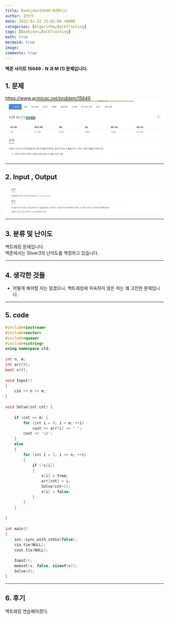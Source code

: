 ```yaml
---
title: Baekjoon15649-N과M(1)
author: 강민석
date: 2021-01-22 15:02:00 +0800
categories: [Algorithm,BackTracking]
tags: [Baekjoon,BackTracking]
math: true
mermaid: true
image: 
comments: true
---
```


**백준 사이트 15649 - N 과 M (1) 문제입니다.**

## 1. 문제
<https://www.acmicpc.net/problem/15649>
![](/assets/img/sample/Baekjoon/15649/Problem.JPG)

-----  

## 2. Input , Output
![](/assets/img/sample/Baekjoon/15649/input.JPG)

-----  

## 3. 분류 및 난이도

백트래킹 문제입니다.  
백준에서는 Sliver3의 난이도를 책정하고 있습니다.  

-----  

## 4. 생각한 것들

- 어떻게 해야할 지는 알겠으나, 백트래킹에 익숙하지 않은 저는 꽤 고전한 문제입니다.  




-----  

## 5. code

```c++
#include<iostream>
#include<vector>
#include<queue>
#include<cstring>
using namespace std;

int n, m;
int arr[9];
bool v[9];

void Input()
{
	cin >> n >> m;
}

void Solve(int cnt) {

	if (cnt == m) {
		for (int i = 0; i < m; ++i)
			cout << arr[i] << " ";
		cout << '\n';
	}
	else
	{
		for (int i = 1; i <= n; ++i)
		{
			if (!v[i])
			{
				v[i] = true;
				arr[cnt] = i;
				Solve(cnt+1);
				v[i] = false;
			}
		}
	}
	
}

int main()
{
	ios::sync_with_stdio(false);
	cin.tie(NULL);
	cout.tie(NULL);

	Input();
	memset(v, false, sizeof(v));
	Solve(0);
}
```
-----

## 6. 후기
백트래킹 연습해야겠다.  











 